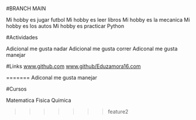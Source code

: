 #BRANCH MAIN

Mi hobby es jugar futbol
Mi hobby es leer libros
Mi hobby es la mecanica
Mi hobby es los autos
Mi hobby es practicar Python


#Actividades

Adicional me gusta nadar
Adicional me gusta correr
Adiconal me gusta manejar


#Links
www.github.com
www.github/Eduzamora16.com



=======
Adiconal me gusta manejar


#Cursos

Matematica
Fisica
Quimica
>>>>>>> feature2
